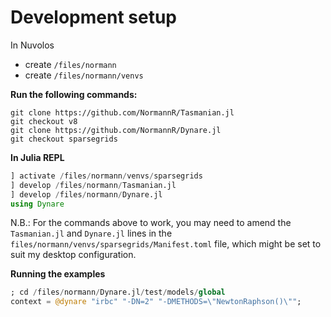 # Development setup

In Nuvolos
- create `/files/normann`
- create `/files/normann/venvs`

**Run the following commands:**
```
git clone https://github.com/NormannR/Tasmanian.jl
git checkout v8
git clone https://github.com/NormannR/Dynare.jl
git checkout sparsegrids
```

**In Julia REPL**
```julia
] activate /files/normann/venvs/sparsegrids
] develop /files/normann/Tasmanian.jl
] develop /files/normann/Dynare.jl
using Dynare
```
N.B.: For the commands above to work, you may need to amend the `Tasmanian.jl` and `Dynare.jl` lines in the `files/normann/venvs/sparsegrids/Manifest.toml` file, which might be set to suit my desktop configuration.

**Running the examples**
```julia
; cd /files/normann/Dynare.jl/test/models/global
context = @dynare "irbc" "-DN=2" "-DMETHODS=\"NewtonRaphson()\"";
```